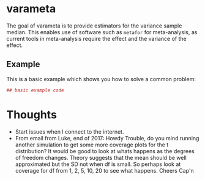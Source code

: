<!-- README.md is generated from README.Rmd. Please edit that file -->
varameta
========

The goal of varameta is to provide estimators for the variance sample median. This enables use of software such as `metafor` for meta-analysis, as current tools in meta-analysis require the effect and the variance of the effect.

Example
-------

This is a basic example which shows you how to solve a common problem:

``` r
## basic example code
```

Thoughts
========

-   Start issues when I connect to the internet.
-   From email from Luke, end of 2017: Howdy Trouble, do you mind running another simulation to get some more coverage plots for the t distribution? It would be good to look at whats happens as the degrees of freedom changes. Theory suggests that the mean should be well approximated but the SD not when df is small. So perhaps look at coverage for df from 1, 2, 5, 10, 20 to see what happens. Cheers Cap'n
